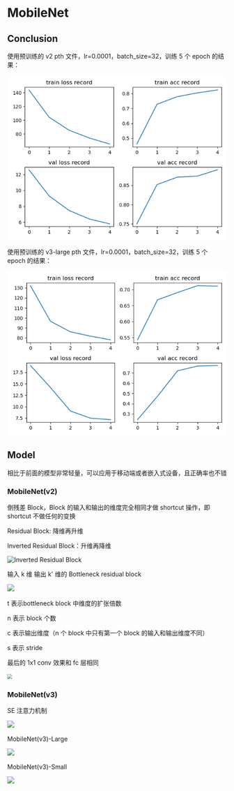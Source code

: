 # MobileNet

## Conclusion

使用预训练的 v2 pth 文件，lr=0.0001，batch_size=32，训练 5 个 epoch 的结果：

![](output/result_v2.png)

使用预训练的 v3-large pth 文件，lr=0.0001，batch_size=32，训练 5 个 epoch 的结果：

![](output/result_v3.png)

## Model

相比于前面的模型非常轻量，可以应用于移动端或者嵌入式设备，且正确率也不错

### MobileNet(v2)

倒残差 Block，Block 的输入和输出的维度完全相同才做 shortcut 操作，即 shortcut 不做任何的变换

Residual Block: 降维再升维

Inverted Residual Block：升维再降维

![Inverted Residual Block](https://cdn.jsdelivr.net/gh/hucorz/image-processing-by-dl/img/classification/MobileNet(v2)_1.png)

输入 k 维 输出 k' 维的 Bottleneck residual block

![](https://cdn.jsdelivr.net/gh/hucorz/image-processing-by-dl/img/classification/MobileNet(v2)_2.png)

t 表示bottleneck block 中维度的扩张倍数

n 表示 block 个数

c 表示输出维度（n 个 block 中只有第一个 block 的输入和输出维度不同）

s 表示 stride

最后的 1x1 conv 效果和 fc 层相同

<img src="https://cdn.jsdelivr.net/gh/hucorz/image-processing-by-dl/img/classification/MobileNet(v2)_3.png" style="zoom:67%;" />



### MobileNet(v3)

SE 注意力机制

![](https://cdn.jsdelivr.net/gh/hucorz/image-processing-by-dl/img/classification/MobileNet(v3)_1.png)

MobileNet(v3)-Large

![](https://cdn.jsdelivr.net/gh/hucorz/image-processing-by-dl/img/classification/MobileNet(v3)_Large.png)

MobileNet(v3)-Small

![](https://cdn.jsdelivr.net/gh/hucorz/image-processing-by-dl/img/classification/MobileNet(v3)_Small.png)
